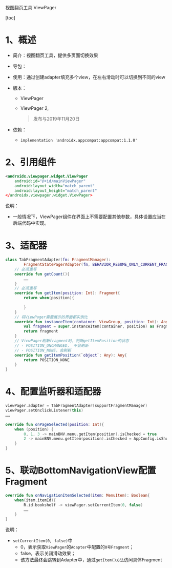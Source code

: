 视图翻页工具 ViewPager 

[toc]

# 1、概述

- 简介：视图翻页工具，提供多页面切换效果

- 导包：

- 使用：通过创建adapter填充多个view，在左右滑动时可以切换到不同的view

- 版本：

  - ViewPager

  - ViewPager 2,

    > 发布与2019年11月20日

- 依赖：
	- `implementation 'androidx.appcompat:appcompat:1.1.0'`

# 2、引用组件

```xml
<androidx.viewpager.widget.ViewPager
	android:id="@+id/mainViewPager"
	android:layout_width="match_parent"
	android:layout_height="match_parent"
</androidx.viewpager.widget.ViewPager>
```

说明：

- 一般情况下，ViewPager组件在界面上不需要配置其他参数，具体设置应当在后端代码中实现。

# 3、适配器

```kotlin
class TabFragmentAdapter(fm: FragmentManager): 
		FragmentStatePagerAdapter(fm, BEHAVIOR_RESUME_ONLY_CURRENT_FRAGMENT){
	// 必须重写
	override fun getCount(){
        ……
    }
	// 必须重写
	override fun getItem(position: Int): Fragment{
        return when(position){
            
        }
    }
    // 将ViewPager需要展示的界面都实例化
	override fun instanceItem(container: ViewGroup, position: Int): Any{
        val fragment = super.instanceItem(container, position) as Fragment
        return fragment
    }
    // ViewPager刷新fragment时，判断getItemPosition的状态     
    // - POSITION_UNCHANGED， 不会刷新
	// - POSITION_NONE，会刷新
	override fun getItemPosition(`object`: Any): Any{
        return POSITION_NONE
    }
}
```

# 4、配置监听器和适配器

```kotlin
viewPager.adapter = TabFragmentAdapter(supportFragmentManager)
viewPager.setOnclickListener(this)
……

override fun onPageSelected(position: Int){
    when (position) {
		0, 1, 3 -> mainBNV.menu.getItem(position).isChecked = true
		2 -> mainBNV.menu.getItem(position).isChecked = AppConfig.isShowRss
    }
}
```

# 5、联动BottomNavigationView配置Fragment

```kotlin
override fun onNavigationItemSelected(item: MenuItem): Boolean{
    when(item.itemId){
        R.id.bookshelf -> viewPager.setCurrentItem(0, false)
        ……
    }
}
```

说明：

- `setCurrentItem(0, false)`中
  - 0，表示获取`ViewPager`的`Adapter`中配置的`0号Fragment`；
  - false，表示关闭滑动效果；
  - 该方法最终会跳转到Adapter中，通过`getItem()方法`访问具体Fragment